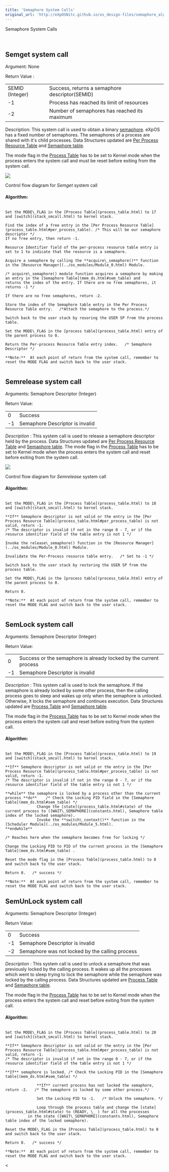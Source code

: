 ```yaml
---
title: 'Semaphore System Calls'
original_url: 'http://eXpOSNitc.github.io/os_design-files/semaphore_algos.html'
---
```








Semaphore System Calls


































 



























  
  
  




Semget system call
------------------


  

  

Argument: None


Return Value : 




|  |  |
| --- | --- |
| SEMID (Integer)  | Success, returns a semaphore descriptor(SEMID) |
| -1 | Process has reached its limit of resources  |
| -2 | Number of semaphores has reached its maximum |


Description: This system call is used to obtain a binary [semaphore](https://en.wikipedia.org/wiki/Semaphore_(programming)). eXpOS has a fixed number of semaphores.
 The semaphores of a process are shared with it's child processes. Data Structures updated are [Per Process Resource Table](process_table.html#per_process_table) and [Semaphore table](mem_ds.html#sem_table).


The mode flag in the [Process Table](process_table.html) has to be set to Kernel mode when the process enters the system call and must be reset before exiting from the system call.


  


![](../img/roadmap/semget.png)
  

Control flow diagram for *Semget* system call

  
  

#### Algorithm:



```

Set the MODE\_FLAG in the [Process Table](process_table.html) to 17 and [switch](stack_smcall.html) to kernel stack.

Find the index of a free entry in the [Per Process Resource Table](process_table.html#per_process_table). /* This will be our semaphore descriptor */
If no free entry, then return -1.

Resource Identifier field of the per-process resource table entry is set to 1 to indicate that the resource is a semaphore.

Acquire a semaphore by calling the **acquire\_semaphore()** function in the [Resource Manager](../os_modules/Module_0.html) Module.

/* acquire\_semaphore() module function acquires a semaphore by making an entry in the [Semaphore Table](mem_ds.html#sem_table) and 
returns the index of the entry. If there are no free semaphores, it returns -1 */

If there are no free semaphores, return -2.
             
Store the index of the Semaphore table entry in the Per Process Resource Table entry.   /*Attach the semaphore to the process.*/
             
Switch back to the user stack by resoring the USER SP from the process table.

Set the MODE\_FLAG in the [process table](process_table.html) entry of the parent process to 0.

Return the Per-process Resource Table entry index.   /* Semaphore Descriptor */
	
**Note:**  At each point of return from the system call, remember to reset the MODE FLAG and switch back to the user stack.
		
```






  
  
  




Semrelease system call
----------------------


  

  

Arguments: Semaphore Descriptor (Integer)


Return Value:




|  |  |
| --- | --- |
| 0 | Success |
| -1 | Semaphore Descriptor is invalid |


*Description* : This system call is used to release a semaphore descriptor held by the process. Data Structures updated are [Per Process Resource Table](process_table.html#per_process_table) and [Semaphore table](mem_ds.html#sem_table). The mode flag in the [Process Table](process_table.html) has to be set to Kernel mode when the process enters the system call and reset before exiting from the system call.


  


![](../img/roadmap/semrelease.png)
  

Control flow diagram for *Semrelease* system call

  
  

#### Algorithm:



```
 
Set the MODE\_FLAG in the [Process Table](process_table.html) to 18 and [switch](stack_smcall.html) to kernel stack.

**If** Semaphore descriptor is not valid or the entry in the [Per Process Resource Table](process_table.html#per_process_table) is not valid, return -1. 
/* The descriptor is invalid if not in the range 0 - 7, or if the resource identifier field of the table entry is not 1 */

Invoke the release\_semaphore() function in the [Resource Manager](../os_modules/Module_0.html) Module.
             
Invalidate the Per-Process resource table entry.   /* Set to -1 */ 
               
Switch back to the user stack by restoring the USER SP from the process table.

Set the MODE\_FLAG in the [process table](process_table.html) entry of the parent process to 0.

Return 0.
	
**Note:**  At each point of return from the system call, remember to reset the MODE FLAG and switch back to the user stack.
		
```






  
  
  




SemLock system call
-------------------


  

  

Arguments: Semaphore Descriptor (Integer)


Return Value:




|  |  |
| --- | --- |
| 0 | Success or the semaphore is already locked by the current process |
| -1 | Semaphore Descriptor is invalid |


*Description* : This system call is used to lock the semaphore. If the semaphore is already locked by some other process, then the calling process goes to sleep and wakes up only when the semaphore is unlocked. Otherwise, it locks the semaphore and continues execution. Data Structures updated are [Process Table](process_table.html) and [Semaphore table](mem_ds.html#sem_table).



The mode flag in the [Process Table](process_table.html) has to be set to Kernel mode when the process enters the system call and reset before exiting from the system call.


  

#### Algorithm:



```

Set the MODE\_FLAG in the [Process Table](process_table.html) to 19 and [switch](stack_smcall.html) to kernel stack.

**If** Semaphore descriptor is not valid or the entry in the [Per Process Resource Table](process_table.html#per_process_table) is not valid, return -1. 
/* The descriptor is invalid if not in the range 0 - 7, or if the resource identifier field of the table entry is not 1 */
             
**while** the semaphore is locked by a process other than the current process **do**    /* Check the Locking PID field in the [Semaphore table](mem_ds.html#sem_table) */
              Change the [state](process_table.html#state) of the current process to ([WAIT\_SEMAPHORE](constants.html), Semaphore table index of the locked semaphore).
              Invoke the **switch\_context()** function in the [Scheduler Module](../os_modules/Module_5.html).
**endwhile**

/* Reaches here when the semaphore becomes free for locking */

Change the Locking PID to PID of the current process in the [Semaphore Table](mem_ds.html#sem_table) .

Reset the mode flag in the [Process Table](process_table.html) to 0 and switch back to the user stack.

Return 0.   /* success */
	
**Note:**  At each point of return from the system call, remember to reset the MODE FLAG and switch back to the user stack.

```






  
  
  




SemUnLock system call
---------------------


  

  

Arguments: Semaphore Descriptor (Integer)


Return Value:




|  |  |
| --- | --- |
| 0 | Success |
| -1 | Semaphore Descriptor is invalid |
| -2 | Semaphore was not locked by the calling process |


*Description* : This system call is used to unlock a semaphore that was previously locked by the calling process. It wakes up all the processes which went to sleep trying to lock the semaphore while the semaphore was locked by the calling process. Data Structures updated are [Process Table](process_table.html) and [Semaphore table](mem_ds.html#sem_table). 


  

The mode flag in the [Process Table](process_table.html) has to be set to Kernel mode when the process enters the system call and reset before exiting from the system call.


#### Algorithm:



```

Set the MODE\_FLAG in the [Process Table](process_table.html) to 20 and [switch](stack_smcall.html) to kernel stack.

**If** Semaphore descriptor is not valid or the entry in the [Per Process Resource Table](process_table.html#per_process_table) is not valid, return -1. 
/* The descriptor is invalid if not in the range 0 - 7, or if the resource identifier field of the table entry is not 1 */
         
**If** semaphore is locked. /* Check the Locking PID in the [Semaphore table](mem_ds.html#sem_table) */

              **If** current process has not locked the semaphore, return -2.   /* The semaphore is locked by some other process.*/

              Set the Locking PID to -1.   /* Unlock the semaphore. */

              Loop through the process table and change the [state](process_table.html#state) to (READY, \_ ) for all the processes 
	      in the state ([WAIT\_SEMAPHORE](constants.html), Semaphore table index of the locked semaphore). 

Reset the MODE\_FLAG in the [Process Table](process_table.html) to 0 and switch back to the user stack. 

Return 0.   /* success */
	
**Note:**  At each point of return from the system call, remember to reset the MODE FLAG and switch back to the user stack.

```





 <
 





































